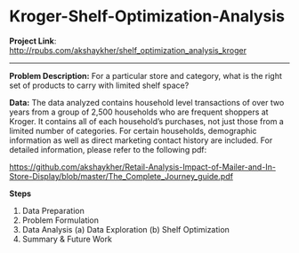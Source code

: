 # Kroger-Shelf-Optimization-Analysis

**Project Link**:
http://rpubs.com/akshaykher/shelf_optimization_analysis_kroger

***

**Problem Description:**
For a particular store and category, what is the right set of products to carry with limited shelf space?

**Data:**
The data analyzed contains household level transactions of over two years from a group of 2,500 households who are frequent shoppers at Kroger. It contains all of each household’s purchases, not just those from a limited number of categories. For certain households, demographic information as well as direct marketing contact history are included. For detailed information, please refer to the following pdf:

https://github.com/akshaykher/Retail-Analysis-Impact-of-Mailer-and-In-Store-Display/blob/master/The_Complete_Journey_guide.pdf

**Steps**
1. Data Preparation
2. Problem Formulation
3. Data Analysis
        (a) Data Exploration
        (b) Shelf Optimization
4. Summary & Future Work
